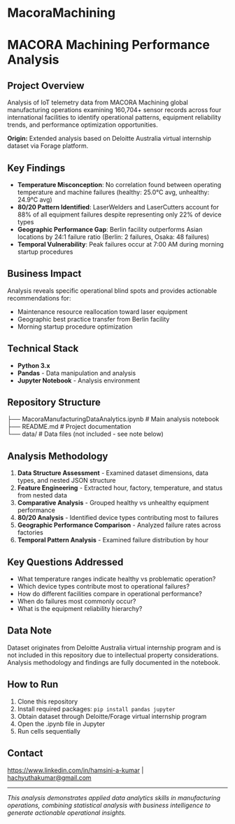 # MacoraMachining

# MACORA Machining Performance Analysis

## Project Overview
Analysis of IoT telemetry data from MACORA Machining global manufacturing operations examining 160,704+ sensor records across four international facilities to identify operational patterns, equipment reliability trends, and performance optimization opportunities.

**Origin:** Extended analysis based on Deloitte Australia virtual internship dataset via Forage platform.

## Key Findings
- **Temperature Misconception**: No correlation found between operating temperature and machine failures (healthy: 25.0°C avg, unhealthy: 24.9°C avg)
- **80/20 Pattern Identified**: LaserWelders and LaserCutters account for 88% of all equipment failures despite representing only 22% of device types
- **Geographic Performance Gap**: Berlin facility outperforms Asian locations by 24:1 failure ratio (Berlin: 2 failures, Osaka: 48 failures)
- **Temporal Vulnerability**: Peak failures occur at 7:00 AM during morning startup procedures

## Business Impact
Analysis reveals specific operational blind spots and provides actionable recommendations for:
- Maintenance resource reallocation toward laser equipment
- Geographic best practice transfer from Berlin facility  
- Morning startup procedure optimization

## Technical Stack
- **Python 3.x**
- **Pandas** - Data manipulation and analysis
- **Jupyter Notebook** - Analysis environment

## Repository Structure
├── MacoraManufacturingDataAnalytics.ipynb    # Main analysis notebook<br>
├── README.md                                  # Project documentation<br>
└── data/                                      # Data files (not included - see note below)

## Analysis Methodology
1. **Data Structure Assessment** - Examined dataset dimensions, data types, and nested JSON structure
2. **Feature Engineering** - Extracted hour, factory, temperature, and status from nested data
3. **Comparative Analysis** - Grouped healthy vs unhealthy equipment performance
4. **80/20 Analysis** - Identified device types contributing most to failures
5. **Geographic Performance Comparison** - Analyzed failure rates across factories
6. **Temporal Pattern Analysis** - Examined failure distribution by hour

## Key Questions Addressed
- What temperature ranges indicate healthy vs problematic operation?
- Which device types contribute most to operational failures?
- How do different facilities compare in operational performance?
- When do failures most commonly occur?
- What is the equipment reliability hierarchy?

## Data Note
Dataset originates from Deloitte Australia virtual internship program and is not included in this repository due to intellectual property considerations. Analysis methodology and findings are fully documented in the notebook.

## How to Run
1. Clone this repository
2. Install required packages: `pip install pandas jupyter`
3. Obtain dataset through Deloitte/Forage virtual internship program
4. Open the .ipynb file in Jupyter
5. Run cells sequentially

## Contact
https://www.linkedin.com/in/hamsini-a-kumar | hachyuthakumar@gmail.com

---
*This analysis demonstrates applied data analytics skills in manufacturing operations, combining statistical analysis with business intelligence to generate actionable operational insights.*
